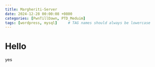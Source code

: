 ```yaml
---
title: Margheriti-Server
date: 2024-12-28 00:00:08 +0800
categories: [PwnTillDawn, PTD_Meduim]
tags: [wordpress, mysql]     # TAG names should always be lowercase
---
```


# Hello

yes